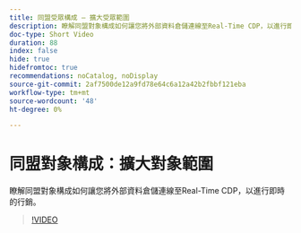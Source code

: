```yaml
---
title: 同盟受眾構成 — 擴大受眾範圍
description: 瞭解同盟對象構成如何讓您將外部資料倉儲連線至Real-Time CDP，以進行即時的行銷。
doc-type: Short Video
duration: 88
index: false
hide: true
hidefromtoc: true
recommendations: noCatalog, noDisplay
source-git-commit: 2af7500de12a9fd78e64c6a12a42b2fbbf121eba
workflow-type: tm+mt
source-wordcount: '48'
ht-degree: 0%

---
```



# 同盟對象構成：擴大對象範圍

瞭解同盟對象構成如何讓您將外部資料倉儲連線至Real-Time CDP，以進行即時的行銷。

<!-- 62_S508_3442517_87_federated-audience-composition-expanding-audience-reach -->
>[!VIDEO](https://video.tv.adobe.com/v/3458295/?learn=on&enablevpops=true)
